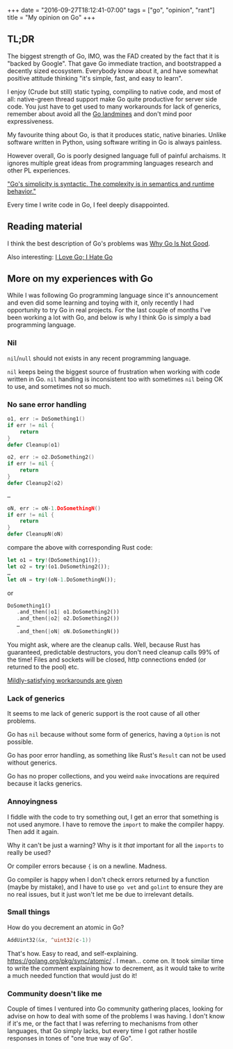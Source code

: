 +++
date = "2016-09-27T18:12:41-07:00"
tags = ["go", "opinion", "rant"]
title = "My opinion on Go"
+++

## TL;DR

The biggest strength of Go, IMO, was the FAD created by the fact that it is
"backed by Google". That gave Go immediate traction, and bootstrapped a
decently sized ecosystem. Everybody know about it, and have somewhat positive
attitude thinking "it's simple, fast, and easy to learn".

I enjoy (Crude but still) static typing, compiling to native
code, and most of all: native-green thread support make Go quite productive for
server side code. You just have to get used to many workarounds for lack of
generics, remember about avoid all the [Go landmines][landmines] and don't mind poor
expressiveness.

My favourite thing about Go, is that it produces static, native binaries.
Unlike software written in Python, using software writing in Go is always
painless.

However overall, Go is poorly designed language full of painful archaisms. It
ignores multiple great ideas from programming languages research and other PL
experiences.

["Go's simplicity is syntactic. The complexity is in semantics and runtime
behavior."](https://news.ycombinator.com/item?id=12525949)

Every time I write code in Go, I feel deeply disappointed.

## Reading material

I think the best description of Go's problems was [Why Go Is Not Good](http://yager.io/programming/go.html).

Also interesting: [I Love Go; I Hate Go](http://dtrace.org/blogs/ahl/2016/08/02/i-love-go-i-hate-go/)

[landmines]: https://gist.github.com/lavalamp/4bd23295a9f32706a48f


## More on my experiences with Go 

While I was following Go programming language since it's announcement and even
did some learning and toying with it, only recently I had opportunity to try Go
in real projects. For the last couple of months I've been working a lot with
Go, and below is why I think Go is simply a bad programming language.

### Nil

`nil`/`null` should not exists in any recent programming language.

`nil` keeps being the biggest source of frustration when working with code
written in Go. `nil` handling is inconsistent too with sometimes `nil` being OK
to use, and sometimes not so much.

### No sane error handling

```go
o1, err := DoSomething1()
if err != nil {
    return
}
defer Cleanup(o1)

o2, err := o2.DoSomething2()
if err != nil {
    return
}
defer Cleanup2(o2)

…

oN, err := oN-1.DoSomethingN()
if err != nil {
    return
}
defer CleanupN(oN)
```

compare the above with corresponding Rust code:

```rust
let o1 = try!(DoSomething1());
let o2 = try!(o1.DoSomething2());
…
let oN = try!(oN-1.DoSomethingN());
```

or 

```rust
DoSomething1()
   .and_then(|o1| o1.DoSomething2())
   .and_then(|o2| o2.DoSomething2())
   …
   .and_then(|oN| oN.DoSomethingN())
```

You might ask, where are the cleanup calls. Well, because Rust has guaranteed,
predictable destructors, you don't need cleanup calls 99% of the time! Files
and sockets will be closed, http connections ended (or returned to the pool) etc.

[Mildly-satisfying workarounds are given](https://blog.golang.org/error-handling-and-go)

### Lack of generics

It seems to me lack of generic support is the root cause of all other problems.

Go has `nil` because without some form of generics, having a `Option` is not
possible.

Go has poor error handling, as something like Rust's `Result` can not be used
without generics.

Go has no proper collections, and you weird `make` invocations are required
because it lacks generics.

### Annoyingness

I fiddle with the code to try something out, I get an error that something is
not used anymore. I have to remove the `import` to make the compiler happy.
Then add it again.

Why it can't be just a warning? Why is it *that* important for all the
`imports` to really be used?

Or compiler errors because `{` is on a newline. Madness.

Go compiler is happy when I don't check errors returned by a function (maybe by
mistake), and I have to use `go vet` and `golint` to ensure they are no real
issues, but it just won't let me be due to irrelevant details.


### Small things

How do you decrement an atomic in Go?

```go
AddUint32(&x, ^uint32(c-1))
```

That's how. Easy to read, and self-explaining.
https://golang.org/pkg/sync/atomic/ . I mean... come on. It took similar time
to write the comment explaining how to decrement, as it would take to write a
much needed function that would just do it!

### Community doesn't like me

Couple of times I ventured into Go community gathering places, looking for
advise on how to deal with some of the problems I was having. I don't know if
it's me, or the fact that I was referring to mechanisms from other languages,
that Go simply lacks, but every time I got rather hostile responses in tones of
"one true way of Go".
